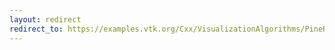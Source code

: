 ```yaml
---
layout: redirect
redirect_to: https://examples.vtk.org/Cxx/VisualizationAlgorithms/PineRootDecimation/
---
```

